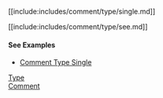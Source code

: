 [[include:includes/comment/type/single.md]]

[[include:includes/comment/type/see.md]]

#### See Examples

* [Comment Type Single](/build-include/pages/Docs/examples/CommentTypeSingle.html)

[Type](../index.html)  
[Comment](../../index.html)